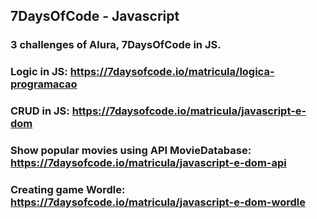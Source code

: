 ## 7DaysOfCode - Javascript
### 3 challenges of Alura, 7DaysOfCode in JS.
### Logic in JS: https://7daysofcode.io/matricula/logica-programacao
### CRUD in JS: https://7daysofcode.io/matricula/javascript-e-dom
### Show popular movies using API MovieDatabase: https://7daysofcode.io/matricula/javascript-e-dom-api
### Creating game Wordle: https://7daysofcode.io/matricula/javascript-e-dom-wordle

